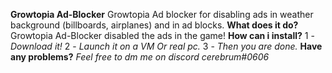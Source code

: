 **Growtopia Ad-Blocker**
Growtopia Ad blocker for disabling ads in weather background (billboards, airplanes) and in ad blocks.
**What does it do?**
Growtopia Ad-Blocker disabled the ads in the game!
**How can i install?**
1 - *Download it!*
2 - *Launch it on a VM Or real pc.*
3 - *Then you are done.*
**Have any problems?**
*Feel free to dm me on discord cerebrum#0606*
